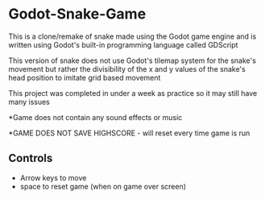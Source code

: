 # Godot-Snake-Game
This is a clone/remake of snake made using the Godot game engine and is written using Godot's built-in programming language called GDScript

This version of snake does not use Godot's tilemap system for the snake's movement but rather the divisibility of the x and y values of the snake's head position to imitate grid based movement

This project was completed in under a week as practice so it may still have many issues

*Game does not contain any sound effects or music

*GAME DOES NOT SAVE HIGHSCORE - will reset every time game is run

## Controls
- Arrow keys to move
- space to reset game (when on game over screen)
